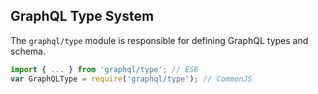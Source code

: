 GraphQL Type System
-------------------

The `graphql/type` module is responsible for defining GraphQL types and schema.

```js
import { ... } from 'graphql/type'; // ES6
var GraphQLType = require('graphql/type'); // CommonJS
```
